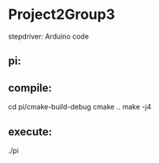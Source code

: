 # Project2Group3

stepdriver: Arduino code

pi:
-------------------------
compile:
-------------------------
cd pi/cmake-build-debug
cmake ..
make -j4

execute:
-------------------------
./pi
